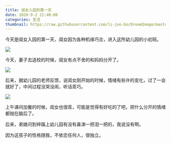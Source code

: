 ```yaml
---
title: 闺女入园的第一天
date: 2020-9-2 21:40:00
categories: 生活
thumbnail: https://raw.githubusercontent.com/li-jun-bo/DreamImage/master/Blog/%E9%97%BA%E5%A5%B3%E5%85%A5%E5%9B%AD%E7%AC%AC%E4%B8%80%E5%A4%A91.jpg
---
```


今天是闺女入园的第一天，闺女因为各种机缘巧合，进入这所幼儿园的小初班。

![](https://raw.githubusercontent.com/li-jun-bo/DreamImage/master/Blog/%E9%97%BA%E5%A5%B3%E5%85%A5%E5%9B%AD%E7%AC%AC%E4%B8%80%E5%A4%A91.jpg)

今天，妻子去送校的时候，闺女有点不舍的和妈妈分开了。

![](https://raw.githubusercontent.com/li-jun-bo/DreamImage/master/Blog/%E9%97%BA%E5%A5%B3%E5%85%A5%E5%9B%AD%E7%AC%AC%E4%B8%80%E5%A4%A92.jpg)

后来，据幼儿园的老师反馈，说闺女刚开始的时候，情绪有些许的变化，过了一会就好了，中间过程没哭没闹，听话乖巧。

![](https://raw.githubusercontent.com/li-jun-bo/DreamImage/master/Blog/%E9%97%BA%E5%A5%B3%E5%85%A5%E5%9B%AD%E7%AC%AC%E4%B8%80%E5%A4%A93.jpg)

上午课间加餐的时候，闺女也很乖，可能是觉得有好吃的了吧，把什么分开的情绪都抛在脑后了。

后来，弟媳问到梓蹊上幼儿园有没有鼻涕一把泪一把的，我说没有啊。

因为这孩子的性格随我，不依恋任何人，很独立。